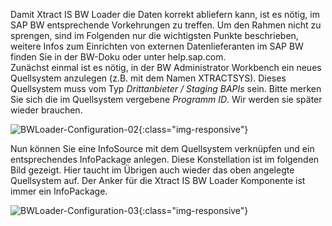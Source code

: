 Damit Xtract IS BW Loader die Daten korrekt abliefern kann, ist es nötig, im SAP BW entsprechende Vorkehrungen zu treffen. Um den Rahmen nicht zu sprengen, sind im Folgenden nur die wichtigsten Punkte beschrieben, weitere Infos zum Einrichten von externen Datenlieferanten im SAP BW finden Sie in der BW-Doku oder unter help.sap.com.<br> 
Zunächst einmal ist es nötig, in der BW Administrator Workbench ein neues Quellsystem anzulegen (z.B. mit dem Namen XTRACTSYS). Dieses Quellsystem muss vom Typ *Drittanbieter / Staging BAPIs* sein. Bitte merken Sie sich die im Quellsystem vergebene *Programm ID*. Wir werden sie später wieder brauchen.

![BWLoader-Configuration-02](/img/content/BWLoader-Configuration-02.png){:class="img-responsive"}

Nun können Sie eine InfoSource mit dem Quellsystem verknüpfen und ein entsprechendes InfoPackage anlegen. Diese Konstellation ist im folgenden Bild gezeigt. Hier taucht im Übrigen auch wieder das oben angelegte Quellsystem auf. Der Anker für die Xtract IS BW Loader Komponente ist immer ein InfoPackage.

![BWLoader-Configuration-03](/img/content/BWLoader-Configuration-03.png){:class="img-responsive"}
